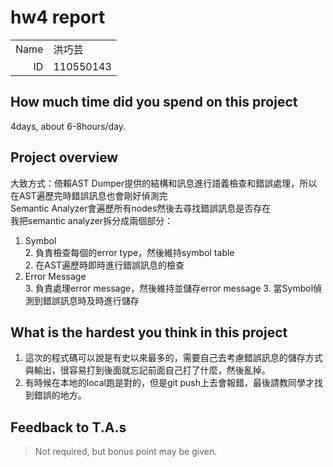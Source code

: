 # hw4 report

|||
|-:|:-|
|Name|洪巧芸|
|ID|110550143|

## How much time did you spend on this project

4days, about 6-8hours/day.

## Project overview

大致方式：倚賴AST Dumper提供的結構和訊息進行語義檢查和錯誤處理，所以在AST遍歷完時錯誤訊息也會剛好偵測完  
Semantic Analyzer會遍歷所有nodes然後去尋找錯誤訊息是否存在  
我把semantic analyzer拆分成兩個部分：  
1. Symbol  
    2. 負責檢查每個的error type，然後維持symbol table  
    2. 在AST遍歷時即時進行錯誤訊息的檢查
1. Error Message  
    3. 負責處理error message，然後維持並儲存error message
    3. 當Symbol偵測到錯誤訊息時及時進行儲存


## What is the hardest you think in this project

1. 這次的程式碼可以說是有史以來最多的，需要自己去考慮錯誤訊息的儲存方式與輸出，很容易打到後面就忘記前面自己打了什麼，然後亂掉。
1. 有時候在本地的local跑是對的，但是git push上去會報錯，最後請教同學才找到錯誤的地方。

## Feedback to T.A.s

> Not required, but bonus point may be given.
